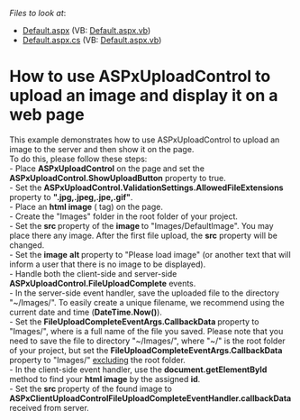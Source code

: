 <!-- default file list -->
*Files to look at*:

* [Default.aspx](./CS/WebSite/Default.aspx) (VB: [Default.aspx.vb](./VB/WebSite/Default.aspx.vb))
* [Default.aspx.cs](./CS/WebSite/Default.aspx.cs) (VB: [Default.aspx.vb](./VB/WebSite/Default.aspx.vb))
<!-- default file list end -->
# How to use ASPxUploadControl to upload an image and display it on a web page


<p>This example demonstrates how to use ASPxUploadControl to upload an image to the server and then show it on the page.<br />
To do this, please follow these steps:<br />
- Place <strong>ASPxUploadControl</strong> on the page<strong> </strong>and set the <strong>ASPxUploadControl.ShowUploadButton</strong> property to true.<br />
- Set the <strong>ASPxUploadControl.ValidationSettings.AllowedFileExtensions </strong>property to <strong>".jpg,.jpeg,.jpe,.gif"</strong>.<br />
- Place an <strong>html image</strong> (<img /> tag) on the page.<br />
- Create the "Images" folder in the root folder of your project.<br />
- Set the <strong>src </strong>property of the <strong>image </strong>to "Images/DefaultImage". You may place there any image. After the first file upload, the <strong>src</strong> property will be changed.<br />
- Set the <strong>image</strong> <strong>alt </strong>property to "Please load image" (or another text that will inform a user that there is no image to be displayed).<br />
- Handle both the client-side and server-side <strong>ASPxUploadControl.FileUploadComplete</strong> events.<br />
- In the server-side event handler, save the uploaded file to the directory "~/Images/". To easily create a unique filename, we recommend using the current date and time (<strong>DateTime.Now()</strong>).<br />
- Set the <strong>FileUploadCompleteEventArgs.CallbackData </strong>property to "Images/<filename>", where <filename> is a full name of the file you saved. Please note that you need to save the file to directory "~/Images/", where "~/" is the root folder of your project, but set the <strong>FileUploadCompleteEventArgs.CallbackData </strong>property to "Images/<filname>" <u>excluding</u> the root folder.<br />
- In the client-side event handler, use the <strong>document.getElementById </strong>method to find your <strong>html image</strong> by the assigned <strong>id</strong>.<br />
- Set the <strong>src </strong>property of the found image to <strong>ASPxClientUploadControlFileUploadCompleteEventHandler.callbackData</strong> received from server. </p>

<br/>


